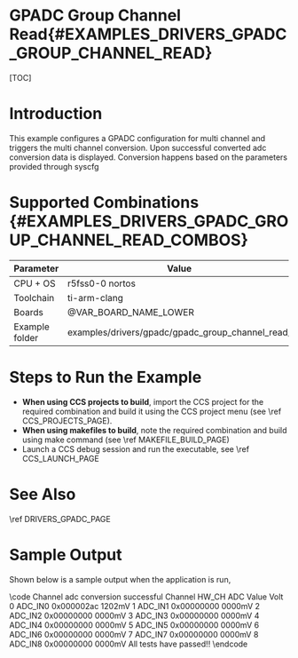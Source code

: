 # GPADC Group Channel Read{#EXAMPLES_DRIVERS_GPADC_GROUP_CHANNEL_READ}

[TOC]

# Introduction

This example configures a GPADC configuration for multi channel and triggers the multi channel conversion. Upon successful converted adc conversion data is displayed. Conversion happens based on the parameters provided through syscfg

# Supported Combinations {#EXAMPLES_DRIVERS_GPADC_GROUP_CHANNEL_READ_COMBOS}

 Parameter      | Value
 ---------------|-----------
 CPU + OS       | r5fss0-0 nortos
 Toolchain      | ti-arm-clang
 Boards         | @VAR_BOARD_NAME_LOWER
 Example folder | examples/drivers/gpadc/gpadc_group_channel_read/

# Steps to Run the Example

- **When using CCS projects to build**, import the CCS project for the required combination
  and build it using the CCS project menu (see \ref CCS_PROJECTS_PAGE).
- **When using makefiles to build**, note the required combination and build using
  make command (see \ref MAKEFILE_BUILD_PAGE)
- Launch a CCS debug session and run the executable, see \ref CCS_LAUNCH_PAGE

# See Also

\ref DRIVERS_GPADC_PAGE

# Sample Output

Shown below is a sample output when the application is run,

\code
Channel adc conversion successful
 Channel	HW_CH		ADC Value	Volt
    0		ADC_IN0	0x000002ac	1202mV
    1		ADC_IN1	0x00000000	0000mV
    2		ADC_IN2	0x00000000	0000mV
    3		ADC_IN3	0x00000000	0000mV
    4		ADC_IN4	0x00000000	0000mV
    5		ADC_IN5	0x00000000	0000mV
    6		ADC_IN6	0x00000000	0000mV
    7		ADC_IN7	0x00000000	0000mV
    8		ADC_IN8	0x00000000	0000mV
All tests have passed!!
\endcode
